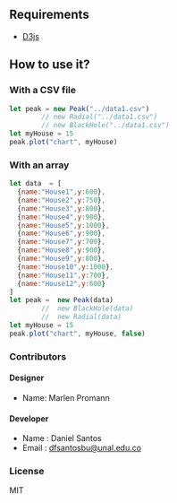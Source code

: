 
## Requirements
  - [D3js](https://d3js.org/d3.v4.min.js)

## How to use it?

### With a CSV file
```js
let peak = new Peak("../data1.csv")
        // new Radial("../data1.csv")
        // new BlackHole("../data1.csv")
let myHouse = 15
peak.plot("chart", myHouse)
```

### With an array
```js
let data  = [
  {name:"House1",y:600},
  {name:"House2",y:750},
  {name:"House3",y:800},
  {name:"House4",y:900},
  {name:"House5",y:1000},
  {name:"House6",y:900},
  {name:"House7",y:700},
  {name:"House8",y:900},
  {name:"House9",y:800},
  {name:"House10",y:1000},
  {name:"House11",y:700},
  {name:"House12",y:600}
]
let peak =  new Peak(data)
        //  new BlackHole(data)
        //  new Radial(data)
let myHouse = 15
peak.plot("chart", myHouse, false)
```

### Contributors

#### Designer
* Name:  Marlen Promann

#### Developer
* Name : Daniel Santos
* Email : dfsantosbu@unal.edu.co

### License
MIT

